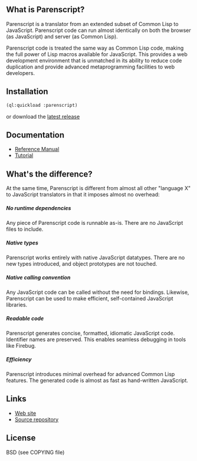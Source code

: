 ## What is Parenscript?
Parenscript is a translator from an extended subset of Common Lisp to
JavaScript. Parenscript code can run almost identically on both the
browser (as JavaScript) and server (as Common Lisp).

Parenscript code is treated the same way as Common Lisp code, making
the full power of Lisp macros available for JavaScript. This provides
a web development environment that is unmatched in its ability to
reduce code duplication and provide advanced metaprogramming
facilities to web developers.

## Installation
```lisp
(ql:quickload :parenscript)
```
or download the [latest release](https://common-lisp.net/project/parenscript/release/parenscript-latest.tgz)

## Documentation
* [Reference Manual](https://common-lisp.net/project/parenscript/reference.html)
* [Tutorial](https://common-lisp.net/project/parenscript/tutorial.html)

## What's the difference?

At the same time, Parenscript is different from almost all other
"language X" to JavaScript translators in that it imposes almost no
overhead:

##### No runtime dependencies
  Any piece of Parenscript code is runnable as-is. There are no 
  JavaScript files to include.


##### Native types
  Parenscript works entirely with native JavaScript datatypes. There
  are no new types introduced, and object prototypes are not
  touched.

##### Native calling convention
  Any JavaScript code can be called without the need for
  bindings. Likewise, Parenscript can be used to make efficient,
  self-contained JavaScript libraries.

##### Readable code
  Parenscript generates concise, formatted, idiomatic JavaScript
  code. Identifier names are preserved. This enables seamless
  debugging in tools like Firebug.

##### Efficiency
  Parenscript introduces minimal overhead for advanced Common Lisp
  features. The generated code is almost as fast as hand-written
  JavaScript.

## Links
* [Web site](http://common-lisp.net/project/parenscript/)
* [Source repository](https://github.com/vsedach/Parenscript)

## License
BSD (see COPYING file)
